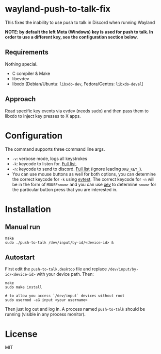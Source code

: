 # wayland-push-to-talk-fix
This fixes the inability to use push to talk in Discord when running Wayland


**NOTE: by default the left Meta (Windows) key is used for push to talk. In order to use a different key, see the configuration section below.**

## Requirements

Nothing special.
- C compiler & Make
- libevdev
- libxdo (Debian/Ubuntu: `libxdo-dev`, Fedora/Centos: `libxdo-devel`)

## Approach

Read specific key events via evdev (needs sudo) and then pass them to libxdo to inject key presses to X apps.

# Configuration
The command supports three command line args.
- `-v`: verbose mode, logs all keystrokes
- `-k`: keycode to listen for. [Full list](https://github.com/torvalds/linux/blob/master/include/uapi/linux/input-event-codes.h).
- `-n`: keycode to send to discord. [Full list](https://github.com/xkbcommon/libxkbcommon/blob/master/include/xkbcommon/xkbcommon-keysyms.h) (ignore leading `XKB_KEY_`).
- You can use mouse buttons as well for both options, you can determine the
  correct keycode for `-k` using [evtest](https://cgit.freedesktop.org/evtest/).
  The correct keycode for `-n` will be in the form of `MOUSE<num>` and you
  can use [xev](https://gitlab.freedesktop.org/xorg/app/xev/) to determine
  `<num>` for the particular button press that you are interested in.

# Installation

## Manual run

```
make
sudo ./push-to-talk /dev/input/by-id/<device-id> &
```

## Autostart

First edit the `push-to-talk.desktop` file and replace `/dev/input/by-id/<device-id>` with your device path. Then:
```
make
sudo make install

# to allow you access `/dev/input` devices without root
sudo usermod -aG input <your username>
```
Then just log out and log in. A process named `push-to-talk` should be running (visible in any process monitor).

# License

MIT
